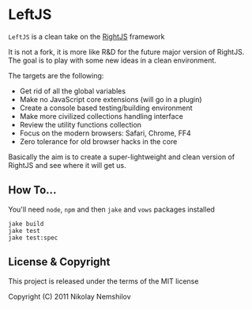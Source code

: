# LeftJS

`LeftJS` is a clean take on the [RightJS](http://rightjs.org) framework

It is not a fork, it is more like R&D for the future major version of
RightJS. The goal is to play with some new ideas in a clean environment.

The targets are the following:

 * Get rid of all the global variables
 * Make no JavaScript core extensions (will go in a plugin)
 * Create a console based testing/building environment
 * Make more civilized collections handling interface
 * Review the utility functions collection
 * Focus on the modern browsers: Safari, Chrome, FF4
 * Zero tolerance for old browser hacks in the core

Basically the aim is to create a super-lightweight and clean version of
RightJS and see where it will get us.


## How To...

You'll need `node`, `npm` and then `jake` and `vows` packages installed

    jake build
    jake test
    jake test:spec



## License & Copyright

This project is released under the terms of the MIT license

Copyright (C) 2011 Nikolay Nemshilov